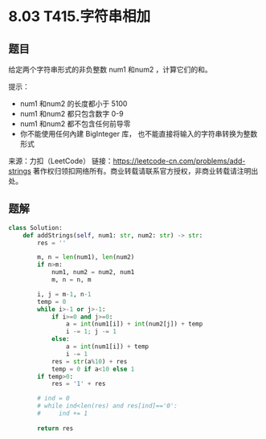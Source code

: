 # 8.03 T415.字符串相加

## 题目
给定两个字符串形式的非负整数 num1 和num2 ，计算它们的和。

提示：
- num1 和num2 的长度都小于 5100
- num1 和num2 都只包含数字 0-9
- num1 和num2 都不包含任何前导零
- 你不能使用任何內建 BigInteger 库， 也不能直接将输入的字符串转换为整数形式

来源：力扣（LeetCode）
链接：https://leetcode-cn.com/problems/add-strings
著作权归领扣网络所有。商业转载请联系官方授权，非商业转载请注明出处。

## 题解

```python
class Solution:
    def addStrings(self, num1: str, num2: str) -> str:
        res = ''

        m, n = len(num1), len(num2)
        if n>m:
            num1, num2 = num2, num1
            m, n = n, m

        i, j = m-1, n-1
        temp = 0
        while i>-1 or j>-1:
            if i>=0 and j>=0:
                a = int(num1[i]) + int(num2[j]) + temp
                i -= 1; j -= 1
            else:
                a = int(num1[i]) + temp
                i -= 1
            res = str(a%10) + res
            temp = 0 if a<10 else 1
        if temp>0:
            res = '1' + res

        # ind = 0
        # while ind<len(res) and res[ind]=='0':
        #     ind += 1
        
        return res
```